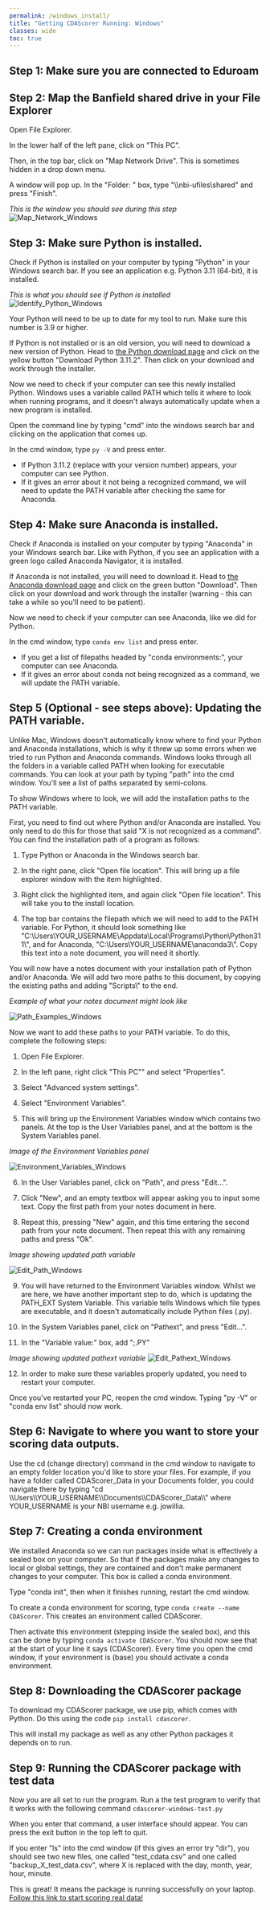 ```yaml
---
permalink: /windows_install/
title: "Getting CDAScorer Running: Windows"
classes: wide
toc: true
---
```


## Step 1: Make sure you are connected to Eduroam

## Step 2: Map the Banfield shared drive in your File Explorer

Open File Explorer.

In the lower half of the left pane, click on "This PC".

Then, in the top bar, click on "Map Network Drive". This is sometimes hidden in a drop down menu.

A window will pop up. In the "Folder: " box, type "\\\\nbi-ufiles\\shared" and press "Finish".

*This is the window you should see during this step*
![Map_Network_Windows](./images/Map_Network_Windows.png)

## Step 3: Make sure Python is installed.

Check if Python is installed on your computer by typing "Python" in your Windows search bar. If you see an application e.g. Python 3.11 (64-bit), it is installed.

*This is what you should see if Python is installed*
![Identify_Python_Windows](./images/Identify_Python_Windows.png)

Your Python will need to be up to date for my tool to run. Make sure this number is 3.9 or higher.

If Python is not installed or is an old version, you will need to download a new version of Python. Head to [the Python download page](https://python.org/downloads/) and click on the yellow button "Download Python 3.11.2". Then click on your download and work through the installer.

Now we need to check if your computer can see this newly installed Python. Windows uses a variable called PATH which tells it where to look when running programs, and it doesn't always automatically update when a new program is installed.

Open the command line by typing "cmd" into the windows search bar and clicking on the application that comes up.

In the cmd window, type ```py -V``` and press enter.
- If Python 3.11.2 (replace with your version number) appears, your computer can see Python.
- If it gives an error about it not being a recognized command, we will need to update the PATH variable after checking the same for Anaconda.


## Step 4: Make sure Anaconda is installed.

Check if Anaconda is installed on your computer by typing "Anaconda" in your Windows search bar. Like with Python, if you see an application with a green logo called Anaconda Navigator, it is installed.

If Anaconda is not installed, you will need to download it. Head to [the Anaconda download page](https://www.anaconda.com/products/distribution) and click on the green button "Download". Then click on your download and work through the installer (warning - this can take a while so you'll need to be patient).

Now we need to check if your computer can see Anaconda, like we did for Python.

In the cmd window, type ```conda env list``` and press enter.
- If you get a list of filepaths headed by "conda environments:", your computer can see Anaconda.
- If it gives an error about conda not being recognized as a command, we will update the PATH variable.


## Step 5 (Optional - see steps above): Updating the PATH variable.

Unlike Mac, Windows doesn't automatically know where to find your Python and Anaconda installations, which is why it threw up some errors when we tried to run Python and Anaconda commands. Windows looks through all the folders in a variable called PATH when looking for executable commands. You can look at your path by typing "path" into the cmd window. You'll see a list of paths separated by semi-colons.

To show Windows where to look, we will add the installation paths to the PATH variable.

First, you need to find out where Python and/or Anaconda are installed. You only need to do this for those that said "X is not recognized as a command". You can find the installation path of a program as follows:

1. Type Python or Anaconda in the Windows search bar.

2. In the right pane, click "Open file location". This will bring up a file explorer window with the item highlighted.

3. Right click the highlighted item, and again click "Open file location". This will take you to the install location.

4. The top bar contains the filepath which we will need to add to the PATH variable. For Python, it should look something like "C:\\Users\\YOUR_USERNAME\\Appdata\\Local\\Programs\\Python\\Python311\\", and for Anaconda, "C:\\Users\\YOUR_USERNAME\\anaconda3\\". Copy this text into a note document, you will need it shortly.

You will now have a notes document with your installation path of Python and/or Anaconda. We will add two more paths to this document, by copying the existing paths and adding "Scripts\\" to the end.

*Example of what your notes document might look like*

![Path_Examples_Windows](./images/Path_Examples_Windows.png)

Now we want to add these paths to your PATH variable. To do this, complete the following steps:

1. Open File Explorer.

2. In the left pane, right click "This PC"" and select "Properties".

3. Select "Advanced system settings".

4. Select "Environment Variables".

5. This will bring up the Environment Variables window which contains two panels. At the top is the User Variables panel, and at the bottom is the System Variables panel.

*Image of the Environment Variables panel*

![Environment_Variables_Windows](./images/Environment_Variables_Windows.png)

6. In the User Variables panel, click on "Path", and press "Edit...".

7. Click "New", and an empty textbox will appear asking you to input some text. Copy the first path from your notes document in here.

8. Repeat this, pressing "New" again, and this time entering the second path from your note document. Then repeat this with any remaining paths and press "Ok".

*Image showing updated path variable*

![Edit_Path_Windows](./images/Edit_Path_Windows.png)

9. You will have returned to the Environment Variables window. Whilst we are here, we have another important step to do, which is updating the PATH_EXT System Variable. This variable tells Windows which file types are executable, and it doesn't automatically include Python files (.py).

10. In the System Variables panel, click on "Pathext", and press "Edit...".

11. In the "Variable value:" box, add ";.PY"

*Image showing updated pathext variable*
![Edit_Pathext_Windows](./images/Edit_Pathext_Windows.png)

12. In order to make sure these variables properly updated, you need to restart your computer.

Once you've restarted your PC, reopen the cmd window. Typing "py -V" or "conda env list" should now work.

## Step 6: Navigate to where you want to store your scoring data outputs.

Use the cd (change directory) command in the cmd window to navigate to an empty folder location you'd like to store your files. For example, if you have a folder called CDAScorer_Data in your Documents folder, you could navigate there by typing "cd \\\\Users\\\\YOUR_USERNAME\\\\Documents\\\\CDAScorer_Data\\\\" where YOUR_USERNAME is your NBI username e.g. jowillia.

## Step 7: Creating a conda environment

We installed Anaconda so we can run packages inside what is effectively a sealed box on your computer. So that if the packages make any changes to local or global settings, they are contained and don't make permanent changes to your computer. This box is called a conda environment.

Type "conda init", then when it finishes running, restart the cmd window.

To create a conda environment for scoring, type ```conda create --name CDAScorer```. This creates an environment called CDAScorer.

Then activate this environment (stepping inside the sealed box), and this can be done by typing ```conda activate CDAScorer```. You should now see that at the start of your line it says (CDAScorer). Every time you open the cmd window, if your environment is (base) you should activate a conda environment.

## Step 8: Downloading the CDAScorer package

To download my CDAScorer package, we use pip, which comes with Python. Do this using the code ```pip install cdascorer```.

This will install my package as well as any other Python packages it depends on to run.

## Step 9: Running the CDAScorer package with test data

Now you are all set to run the program. Run a the test program to verify that it works with the following command ```cdascorer-windows-test.py```

When you enter that command, a user interface should appear. You can press the exit button in the top left to quit.

If you enter "ls" into the cmd window (if this gives an error try "dir"), you should see two new files, one called "test_cdata.csv" and one called "backup_X_test_data.csv", where X is replaced with the day, month, year, hour, minute.

This is great! It means the package is running successfully on your laptop. [Follow this link to start scoring real data!](https://joshuandwilliams.github.io/CDAScorer/scoring_meeting/)
